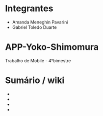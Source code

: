 # Integrantes

- Amanda Meneghin Pavarini
- Gabriel Toledo Duarte

# APP-Yoko-Shimomura
Trabalho de Mobile - 4°bimestre

# Sumário / wiki
-
-
-
-
